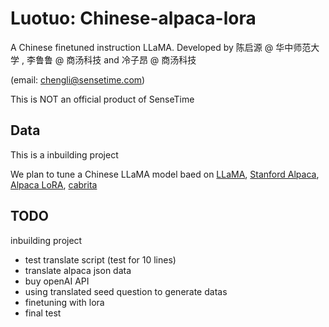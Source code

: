 # Luotuo: Chinese-alpaca-lora
A Chinese finetuned instruction LLaMA. Developed by 陈启源 @ 华中师范大学 , 李鲁鲁 @ 商汤科技 and 冷子昂 @ 商汤科技

(email: chengli@sensetime.com)

This is NOT an official product of SenseTime

## Data

This is a inbuilding project

We plan to tune a Chinese LLaMA model baed on [LLaMA](https://ai.facebook.com/blog/large-language-model-llama-meta-ai/), [Stanford Alpaca](https://github.com/tatsu-lab/stanford_alpaca), [Alpaca LoRA](https://github.com/tloen/alpaca-lora), [cabrita](https://github.com/22-hours/cabrita)

## TODO

inbuilding project
+ test translate script (test for 10 lines)
+ translate alpaca json data
+ buy openAI API
+ using translated seed question to generate datas
+ finetuning with lora
+ final test


